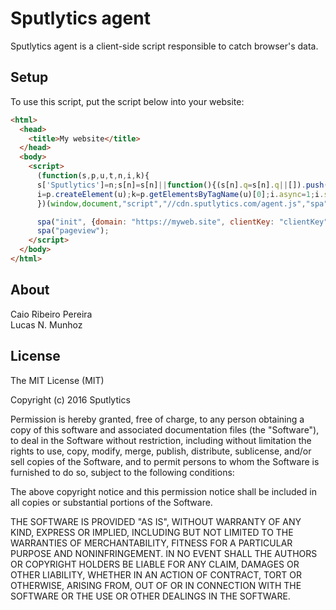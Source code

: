 # Sputlytics agent

Sputlytics agent is a client-side script responsible to catch browser's data.

## Setup

To use this script, put the script below into your website:

``` html
<html>
  <head>
    <title>My website</title>
  </head>
  <body>
    <script>    
      (function(s,p,u,t,n,i,k){
      s['Sputlytics']=n;s[n]=s[n]||function(){(s[n].q=s[n].q||[]).push(arguments)},
      i=p.createElement(u);k=p.getElementsByTagName(u)[0];i.async=1;i.src=t;k.parentNode.insertBefore(i,k)
      })(window,document,"script","//cdn.sputlytics.com/agent.js","spa");

      spa("init", {domain: "https://myweb.site", clientKey: "clientKey"});
      spa("pageview");
    </script>
  </body>
</html>
```

## About

Caio Ribeiro Pereira  
Lucas N. Munhoz

## License

The MIT License (MIT)

Copyright (c) 2016 Sputlytics

Permission is hereby granted, free of charge, to any person obtaining a copy
of this software and associated documentation files (the "Software"), to deal
in the Software without restriction, including without limitation the rights
to use, copy, modify, merge, publish, distribute, sublicense, and/or sell
copies of the Software, and to permit persons to whom the Software is
furnished to do so, subject to the following conditions:

The above copyright notice and this permission notice shall be included in all
copies or substantial portions of the Software.

THE SOFTWARE IS PROVIDED "AS IS", WITHOUT WARRANTY OF ANY KIND, EXPRESS OR
IMPLIED, INCLUDING BUT NOT LIMITED TO THE WARRANTIES OF MERCHANTABILITY,
FITNESS FOR A PARTICULAR PURPOSE AND NONINFRINGEMENT. IN NO EVENT SHALL THE
AUTHORS OR COPYRIGHT HOLDERS BE LIABLE FOR ANY CLAIM, DAMAGES OR OTHER
LIABILITY, WHETHER IN AN ACTION OF CONTRACT, TORT OR OTHERWISE, ARISING FROM,
OUT OF OR IN CONNECTION WITH THE SOFTWARE OR THE USE OR OTHER DEALINGS IN THE
SOFTWARE.
